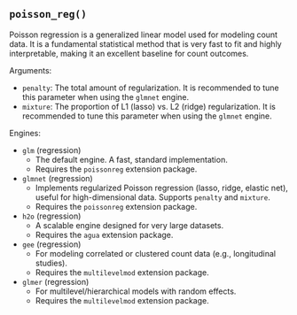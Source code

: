 ## `poisson_reg()`

Poisson regression is a generalized linear model used for modeling count data. It is a fundamental statistical method that is very fast to fit and highly interpretable, making it an excellent baseline for count outcomes.

Arguments:
* `penalty`: The total amount of regularization. It is recommended to tune this parameter when using the `glmnet` engine.
* `mixture`: The proportion of L1 (lasso) vs. L2 (ridge) regularization. It is recommended to tune this parameter when using the `glmnet` engine.

Engines:
* `glm` (regression)
    - The default engine. A fast, standard implementation.
    - Requires the `poissonreg` extension package.
* `glmnet` (regression)
    - Implements regularized Poisson regression (lasso, ridge, elastic net), useful for high-dimensional data. Supports `penalty` and `mixture`.
    - Requires the `poissonreg` extension package.
* `h2o` (regression)
    - A scalable engine designed for very large datasets.
    - Requires the `agua` extension package.
* `gee` (regression)
    - For modeling correlated or clustered count data (e.g., longitudinal studies).
    - Requires the `multilevelmod` extension package.
* `glmer` (regression)
    - For multilevel/hierarchical models with random effects.
    - Requires the `multilevelmod` extension package.

